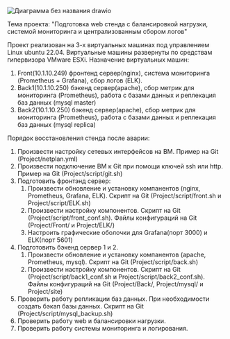 ![Диаграмма без названия drawio](https://github.com/user-attachments/assets/57119d29-8bca-4c6c-836d-a7d2acfb4349)

Тема проeкта: "Подготовка web стенда с балансировкой нагрузки, системой мониторинга и централизованным сбором логов"

Проект реализован на 3-х виртуальных машинах под управлением Linux ubuntu 22.04.
Виртуальные машины развернуты по средствам гипервизора VMware ESXi.
Назначение виртуальных машин:
1. Front(10.1.10.249) фронтенд сервер(nginx), система мониторинга (Prometheus + Grafana), сбор логов (ELK).
2. Back1(10.1.10.250) бэкенд сервер(apache), сбор метрик для мониторинга (Prometheus), работа с базами данных и реплекация баз данных (mysql master)
3. Back2(10.1.10.250) бэкенд сервер(apache), сбор метрик для мониторинга (Prometheus), работа с базами данных и реплекация баз данных (mysql replica)

Порядок восстановления стенда после аварии:
1. Произвести настройку сетевых интерфейсов на ВМ. Пример на Git (Project/netplan.yml)
2. Произвести подключение ВМ к Git при помощи ключей ssh или http. Пример на Git (Project/script/git.sh)
3. Подготовить фронтэнд сервер:
   1. Произвести обновление и установку компанентов (nginx, Prometheus, Grafana, ELK). Скрипт на Git (Project/script/front.sh и Project/script/ELK.sh)
   2. Произвести настройку компонентов. Скрипт на Git (Project/script/front_conf.sh). Файлы конфигураций на Git (Project/Front/ и Project/ELK/)
   3. Настроить графические оболочки для Grafana(порт 3000) и ELK(порт 5601)
4. Подготовить бэкенд сервер 1 и 2.
   1. Произвести обновление и установку компанентов (apache, Prometheus, mysql). Скрипт на Git (Project/script/back.sh)
   2. Произвести настройку компонентов. Скрипт на Git (Project/script/back1_conf.sh и Project/script/back2_conf.sh). Файлы конфигураций на Git (Project/Back/, Project/mysql/ и Project/site)
5. Проверить работу репликации баз данных. При необходимости создать бэкап базы данных. Скрипт на Git (Project/script/mysql_backup.sh)
6. Проверить работу web и балансировки нагрузки.
7. Проверить работу системы мониторинга и логирования.
